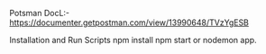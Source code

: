 
Potsman DocL:-https://documenter.getpostman.com/view/13990648/TVzYgESB

Installation and Run Scripts
npm install
npm start or nodemon app. 
